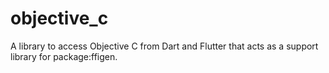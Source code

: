 # objective_c

A library to access Objective C from Dart and Flutter that acts as a support
library for package:ffigen.
